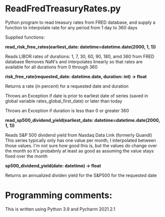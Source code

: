 # ReadFredTreasuryRates.py
Python program to read treasury rates from FRED database, and supply a function
to interpolate rate for any period from 1 day to 360 days

Supplied functions:

**read_risk_free_rates(earliest_date: datetime=datetime.date(2000, 1, 1))**

Reads LIBOR rates of durations: 1, 7, 30, 60, 90, 180, amd 360 from FRED database
Removes NaN's and interpolates linearly so that rates are available for all durations from 0
through 360

**risk_free_rate(requested_date: datetime.date, duration: int) -> float**

Returns a rate (in percent) for a requested date and duration

Throws an Exception if date is prior to earliest date of series (saved in global variable
rates_global_first_date) or later than today

Throws an Exception if duration is less than 0 or greater 360

**read_sp500_dividend_yield(earliest_date: datetime=datetime.date(2000, 1, 1))**

Reads S&P 500 dividend yield from Nasdaq Data Link (formerly Quandl)
This series typically only has one value per month, I interpolated between those values. I'm
not sure how good this is, but the values do change over the month so it's probabnly at least
as good as assuming the value stays fixed over the month

**sp500_dividend_yield(date: datetime) -> float**

Returns an annualized dividen yield for the S&P500 for the requested date

# Programming comments:
This is written using Python 3.9 and Pycharm 2021.2.1


